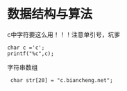 # 数据结构与算法

c中字符要这么用！！！注意单引号，坑爹
```
char c ='c';
printf("%c",c);
```

字符串数组

```
 char str[20] = "c.biancheng.net";
```